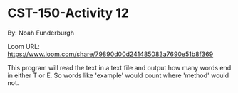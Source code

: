# CST-150-Activity 12
By: Noah Funderburgh

Loom URL: https://www.loom.com/share/79890d00d241485083a7690e51b8f369

This program will read the text in a text file and output how many words end in either T or E.
So words like 'example' would count where 'method' would not.